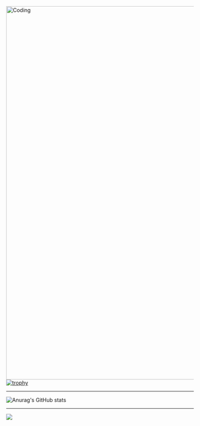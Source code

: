 
<img align="right" alt="Coding" width="1000" src="https://media.discordapp.net/attachments/1127332686550270033/1348761102422638642/berserk.jpg?ex=67d0a329&is=67cf51a9&hm=b92a75d6df1960e8dbadcf9d67c8ac85ccb85cae8cb35f7220b491f68aebd34d&=&format=webp&width=1522&height=856">

    
---


[![trophy](https://github-profile-trophy.vercel.app/?username=IagoTatto&theme=radical)](https://github.com/ryo-ma/github-profile-trophy)

---

![Anurag's GitHub stats](https://github-readme-stats.vercel.app/api?username=IagoTatto&show_icons=true&theme=radical)

---

![](https://komarev.com/ghpvc/?username=IagoTatto)
